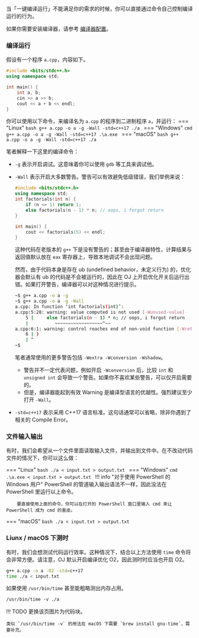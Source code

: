 当「一键编译运行」不能满足你的需求的时候，你可以直接通过命令自己控制编译运行的行为。

如果你需要安装编译器，请参考 [编译器配置](/env/compiler/)。


### 编译运行
假设有一个程序 `a.cpp`，内容如下。

```cpp
#include <bits/stdc++.h>
using namespace std;

int main() {
    int a, b;
    cin >> a >> b;
    cout << a + b << endl;
}
```
你可以使用以下命令，来编译名为 `a.cpp` 的程序到二进制程序 `a`，并运行：
=== "Linux" 
    ```bash
    g++ a.cpp -o a -g -Wall -std=c++17
    ./a
    ```
=== "Windows"
    ```cmd
    g++ a.cpp -o a -g -Wall -std=c++17
    .\a.exe
    ```
=== "macOS"
    ```bash
    g++ a.cpp -o a -g -Wall -std=c++17
    ./a
    ```

笔者解释一下这里的编译命令：

* `-g` 表示开启调试。这意味着你可以使用 `gdb` 等工具来调试他。
* `-Wall` 表示开启大多数警告。警告可以有效避免低级错误，我们举例来说：
    ```cpp
    #include <bits/stdc++.h>
    using namespace std;
    int factorials(int n) {
        if (n <= 1) return 1;
        else factorials(n - 1) * n; // oops, i forgot return
    }

    int main() {
        cout << factorials(5) << endl;
    }
    ```
    这种代码在老版本的 `g++` 下是没有警告的；甚至由于编译器特性，计算结果与返回值默认放在 `eax` 寄存器上，导致本地调试不会出现问题。
    
    然而，由于代码本身是存在 ub (undefined behavior，未定义行为) 的，优化器会默认有 ub 的代码是不会被运行的，因此在 OJ 上开启优化开关后运行出错。如果打开警告，编译器可以对这种情况进行提示。
    
    ```bash
    ~$ g++ a.cpp -o a -g
    ~$ g++ a.cpp -o a -g -Wall
    a.cpp: In function ‘int factorials(int)’:
    a.cpp:5:28: warning: value computed is not used [-Wunused-value]
        5 |     else factorials(n - 1) * n; // oops, i forgot return
        |          ~~~~~~~~~~~~~~~~~~^~~
    a.cpp:6:1: warning: control reaches end of non-void function [-Wreturn-type]
        6 | }
        | ^
    ~$
    ```

    笔者通常使用的更多警告包括 `-Wextra -Wconversion -Wshadow`。
	
    * 警告并不一定代表问题，例如开启 `-Wconversion` 后，比较 `int` 和 `unsigned int` 会导致一个警告。如果你不喜欢某些警告，可以仅开启需要的。
    * 但是，编译器能起到有效 Warning 是编译型语言的优越性。强烈建议至少打开 `-Wall`。
	
* `-std=c++17` 表示采用 C++17 语言标准。这句话通常可以省略，除非你遇到了相关的 Compile Error。

### 文件输入输出
有时，我们会希望从一个文件里面读取输入文件，并输出到文件中。在不改动代码文件的情况下，你可以这么做：

=== "Linux"
    ```bash
    ./a < input.txt > output.txt
    ```
=== "Windows"
    ```cmd
    .\a.exe < input.txt > output.txt
    ```
    !!! info "对于使用 PowerShell 的 Windows 用户"
        PowerShell 的管道输入输出语法不一样，因此没法在 PowerShell 里运行以上命令。

        要直接使用上面的命令，你可以在打开的 PowerShell 窗口里输入 cmd 来让 PowerShell 成为 cmd 的套皮。
        
=== "macOS"
    ```bash
    ./a < input.txt > output.txt
    ```
    




### Liunx / macOS 下测时

有时，我们会想测试代码运行效率。这种情况下，结合以上方法使用 `time` 命令将会非常方便。请注意，OJ 默认开启编译优化 O2，因此测时时应当也开启 O2。

```bash
g++ a.cpp -o a -O2 -std=c++17
time ./a < input.txt
```

如果使用 `/usr/bin/time` 甚至能粗略测出内存占用。
```bash
/usr/bin/time ‐v ./a
```

!!! TODO
    更换该页图片为代码块。
    
    类似 `/usr/bin/time -v` 的用法在 macOS 下需要 `brew install gnu-time`，需要补充。